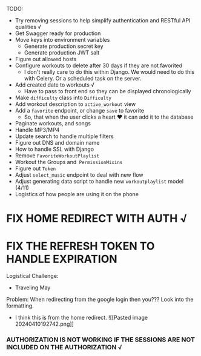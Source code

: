 TODO:
* Try removing sessions to help simplify authentication and RESTful API qualities √
* Get Swagger ready for production
* Move keys into environment variables
	* Generate production secret key
	* Generate production JWT salt
* Figure out allowed hosts 
* Configure workouts to delete after 30 days if they are not favorited
	* I don't really care to do this within Django. We would need to do this with Celery. Or a scheduled task on the server.
* Add created date to workouts √
	* Have to pass to front end so they can be displayed chronologically
* Make `difficulty` class into `Difficulty`
* Add workout description to `active_workout` view
* Add a `favorite` endpoint, or change `save` to favorite
	* So, that when the user clicks a heart ❤️ it can add it to the database
* Paginate workouts, and songs
* Handle MP3/MP4
* Update search to handle multiple filters
* Figure out DNS and domain name
* How to handle SSL with Django
* Remove `FavoriteWorkoutPlaylist`
* Workout the Groups and` PermissionMixins`
* Figure out `Token`
* Adjust `select_music` endpoint to deal with new flow
*  Adjust generating data script to handle new `workoutplaylist` model (4/11)
* Logistics of how people are using it on the phone
# FIX HOME REDIRECT WITH AUTH √
# FIX THE REFRESH TOKEN TO HANDLE EXPIRATION

Logistical Challenge:
* Traveling May 

Problem: When redirecting from the google login then you??? Look into the formatting. 
* I think this is from the home redirect. 
![[Pasted image 20240410192742.png]]


### AUTHORIZATION IS NOT WORKING IF THE SESSIONS ARE NOT INCLUDED ON THE AUTHORIZATION √
